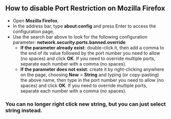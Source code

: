 ## How to disable Port Restriction on Mozilla Firefox

- Open **Mozilla Firefox**.
- In the address bar, type **about:config** and press Enter to access the configuration page.
- Use the search bar above to look for the following configuration parameter: **network.security.ports.banned.override**
    - **If the parameter already exist**: double-click it, then add a comma to the end of its value followed by the port number you need to allow (no spaces) and click **OK**. If you need to override multiple ports, separate each number with a comma (no spaces).
    - **If the parameter does not exist**: create it by right-clicking anywhere on the page, choosing **New** > **String** and typing (or copy-pasting) the above name, then type in the port number you need to allow (no spaces) and click **OK**. If you need to override multiple ports, separate each number with a comma (no spaces).

### You can no longer right click new string, but you can just select string instead. 
